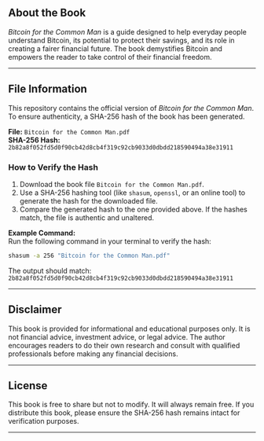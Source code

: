 
## About the Book

*Bitcoin for the Common Man* is a guide designed to help everyday people understand Bitcoin, its potential to protect their savings, and its role in creating a fairer financial future. The book demystifies Bitcoin and empowers the reader to take control of their financial freedom.

---

## File Information

This repository contains the official version of *Bitcoin for the Common Man*. To ensure authenticity, a SHA-256 hash of the book has been generated.

**File:** `Bitcoin for the Common Man.pdf`  
**SHA-256 Hash:** `2b82a8f052fd5d0f90cb42d8cb4f319c92cb9033d0dbdd218590494a38e31911`

### How to Verify the Hash
1. Download the book file `Bitcoin for the Common Man.pdf`.
2. Use a SHA-256 hashing tool (like `shasum`, `openssl`, or an online tool) to generate the hash for the downloaded file.
3. Compare the generated hash to the one provided above. If the hashes match, the file is authentic and unaltered.

**Example Command:**  
Run the following command in your terminal to verify the hash:
```bash
shasum -a 256 "Bitcoin for the Common Man.pdf"
```
The output should match: `2b82a8f052fd5d0f90cb42d8cb4f319c92cb9033d0dbdd218590494a38e31911`

---

## Disclaimer
This book is provided for informational and educational purposes only. It is not financial advice, investment advice, or legal advice. The author encourages readers to do their own research and consult with qualified professionals before making any financial decisions.

---

## License
This book is free to share but not to modify. It will always remain free. If you distribute this book, please ensure the SHA-256 hash remains intact for verification purposes.

---
